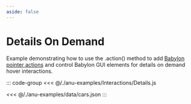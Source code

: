```yaml
---
aside: false
---
```

<script setup>
import { details } from '../anu-examples/Interactions/Details.js'
import singleView  from '../vue_components/singleView.vue'
</script>

# Details On Demand

Example demonstrating how to use the .action() method to add [Babylon pointer actions](https://doc.babylonjs.com/features/featuresDeepDive/events/actions) and control Babylon GUI elements for details on demand hover interactions. 

<singleView :scene="details" />

::: code-group
<<< @/./anu-examples/Interactions/Details.js 

<<< @/./anu-examples/data/cars.json
:::